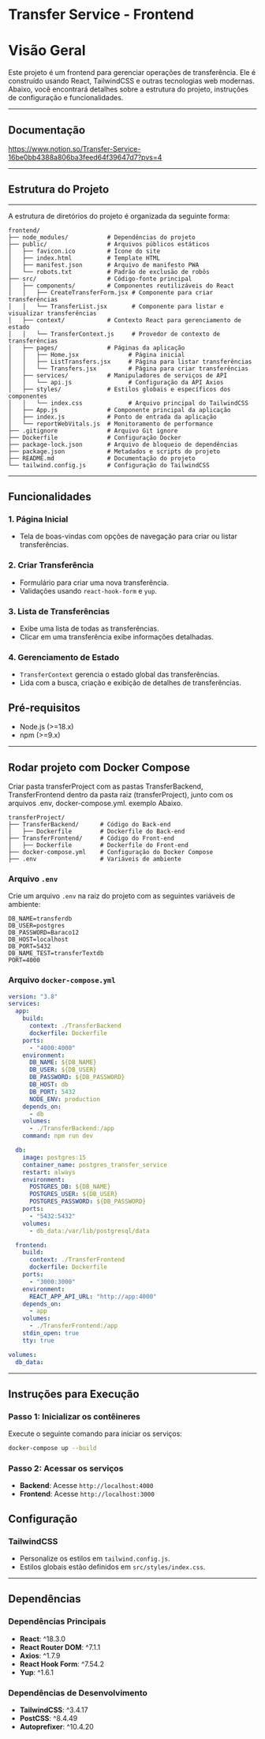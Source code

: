 # Transfer Service - Frontend

# Visão Geral

Este projeto é um frontend para gerenciar operações de transferência. Ele é construído usando React, TailwindCSS e outras tecnologias web modernas. Abaixo, você encontrará detalhes sobre a estrutura do projeto, instruções de configuração e funcionalidades.

---

## Documentação
https://www.notion.so/Transfer-Service-16be0bb4388a806ba3feed64f39647d7?pvs=4

---

## Estrutura do Projeto

---

A estrutura de diretórios do projeto é organizada da seguinte forma:

```plaintext
frontend/
├── node_modules/           # Dependências do projeto
├── public/                 # Arquivos públicos estáticos
│   ├── favicon.ico         # Ícone do site
│   ├── index.html          # Template HTML
│   ├── manifest.json       # Arquivo de manifesto PWA
│   └── robots.txt          # Padrão de exclusão de robôs
├── src/                    # Código-fonte principal
│   ├── components/         # Componentes reutilizáveis do React
│   │   ├── CreateTransferForm.jsx # Componente para criar transferências
│   │   └── TransferList.jsx       # Componente para listar e visualizar transferências
│   ├── context/            # Contexto React para gerenciamento de estado
│   │   └── TransferContext.js     # Provedor de contexto de transferências
│   ├── pages/              # Páginas da aplicação
│   │   ├── Home.jsx              # Página inicial
│   │   ├── ListTransfers.jsx     # Página para listar transferências
│   │   └── Transfers.jsx         # Página para criar transferências
│   ├── services/           # Manipuladores de serviços de API
│   │   └── api.js                # Configuração da API Axios
│   ├── styles/             # Estilos globais e específicos dos componentes
│   │   └── index.css             # Arquivo principal do TailwindCSS
│   ├── App.js              # Componente principal da aplicação
│   ├── index.js            # Ponto de entrada da aplicação
│   └── reportWebVitals.js  # Monitoramento de performance
├── .gitignore              # Arquivo Git ignore
├── Dockerfile              # Configuração Docker
├── package-lock.json       # Arquivo de bloqueio de dependências
├── package.json            # Metadados e scripts do projeto
├── README.md               # Documentação do projeto
└── tailwind.config.js      # Configuração do TailwindCSS
```

---

## Funcionalidades

### 1. **Página Inicial**
   - Tela de boas-vindas com opções de navegação para criar ou listar transferências.

### 2. **Criar Transferência**
   - Formulário para criar uma nova transferência.
   - Validações usando `react-hook-form` e `yup`.

### 3. **Lista de Transferências**
   - Exibe uma lista de todas as transferências.
   - Clicar em uma transferência exibe informações detalhadas.

### 4. **Gerenciamento de Estado**
   - `TransferContext` gerencia o estado global das transferências.
   - Lida com a busca, criação e exibição de detalhes de transferências.

## Pré-requisitos

- Node.js (>=18.x)
- npm (>=9.x)

---

## Rodar projeto com Docker Compose

Criar pasta transferProject com as pastas TransferBackend, TransferFrontend dentro da pasta raiz (transferProject), junto com os arquivos .env, docker-compose.yml. exemplo Abaixo.

```plaintext
transferProject/
├── TransferBackend/      # Código do Back-end
│   ├── Dockerfile        # Dockerfile do Back-end
├── TransferFrontend/     # Código do Front-end
│   ├── Dockerfile        # Dockerfile do Front-end
├── docker-compose.yml    # Configuração do Docker Compose
├── .env                  # Variáveis de ambiente

```

### Arquivo `.env`

Crie um arquivo `.env` na raiz do projeto com as seguintes variáveis de ambiente:

```env
DB_NAME=transferdb
DB_USER=postgres
DB_PASSWORD=Baraco12
DB_HOST=localhost
DB_PORT=5432
DB_NAME_TEST=transferTextdb
PORT=4000
```

### Arquivo `docker-compose.yml`

```yaml
version: "3.8"
services:
  app:
    build:
      context: ./TransferBackend
      dockerfile: Dockerfile
    ports:
      - "4000:4000"
    environment:
      DB_NAME: ${DB_NAME}
      DB_USER: ${DB_USER}
      DB_PASSWORD: ${DB_PASSWORD}
      DB_HOST: db
      DB_PORT: 5432
      NODE_ENV: production
    depends_on:
      - db
    volumes:
      - ./TransferBackend:/app
    command: npm run dev

  db:
    image: postgres:15
    container_name: postgres_transfer_service
    restart: always
    environment:
      POSTGRES_DB: ${DB_NAME}
      POSTGRES_USER: ${DB_USER}
      POSTGRES_PASSWORD: ${DB_PASSWORD}
    ports:
      - "5432:5432"
    volumes:
      - db_data:/var/lib/postgresql/data

  frontend:
    build:
      context: ./TransferFrontend
      dockerfile: Dockerfile
    ports:
      - "3000:3000"
    environment:
      REACT_APP_API_URL: "http://app:4000"
    depends_on:
      - app
    volumes:
      - ./TransferFrontend:/app
    stdin_open: true
    tty: true

volumes:
  db_data:

```

---

## Instruções para Execução

### Passo 1: Inicializar os contêineres

Execute o seguinte comando para iniciar os serviços:

```bash
docker-compose up --build
```

### Passo 2: Acessar os serviços

- **Backend**: Acesse `http://localhost:4000`
- **Frontend**: Acesse `http://localhost:3000`

## Configuração

### TailwindCSS
- Personalize os estilos em `tailwind.config.js`.
- Estilos globais estão definidos em `src/styles/index.css`.

---

## Dependências

### Dependências Principais
- **React**: ^18.3.0
- **React Router DOM**: ^7.1.1
- **Axios**: ^1.7.9
- **React Hook Form**: ^7.54.2
- **Yup**: ^1.6.1

### Dependências de Desenvolvimento
- **TailwindCSS**: ^3.4.17
- **PostCSS**: ^8.4.49
- **Autoprefixer**: ^10.4.20
